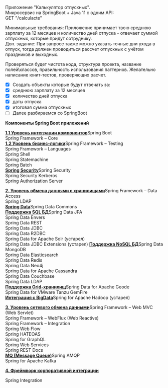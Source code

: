Приложение "Калькулятор отпускных".  
Микросервис на SpringBoot + Java 11 c одним API:  
GET "/calculacte"

Минимальные требования: Приложение принимает твою среднюю зарплату за 12 месяцев и количество дней отпуска - отвечает суммой отпускных, которые придут сотруднику.  
Доп. задание: При запросе также можно указать точные дни ухода в отпуск, тогда должен проводиться рассчет отпускных с учётом праздников и выходных.

Проверяться будет чистота кода, структура проекта, название полей\классов, правильность использования паттернов. Желательно написание юнит-тестов, проверяющих расчет.

- [x] Создать объекты которые будут отвечать за:
- [x] среднюю зарплату за 12 месяцев
- [x] количество дней отпуска
- [x] даты отпуска
- [x] итоговая сумма отпускных
- [ ] Далее разбираемся со SpringBoot 

**Компоненты Spring Boot приложений**

[**1.1 Уровень интеграции компонентов**](https://habr.com/ru/articles/674858/#%D0%A3%D1%80%D0%BE%D0%B2%D0%B5%D0%BD%D1%8C%D0%98%D0%BD%D1%82%D0%B5%D0%B3%D1%80%D0%B0%D1%86%D0%B8%D0%B8)Spring Boot  
Spring Framework – Core  
[**1.2 Уровень бизнес-логики**](https://habr.com/ru/articles/674858/#%D0%A3%D1%80%D0%BE%D0%B2%D0%B5%D0%BD%D1%8C%D0%91%D0%B8%D0%B7%D0%BD%D0%B5%D1%81-%D0%BB%D0%BE%D0%B3%D0%B8%D0%BA%D0%B8)Spring Framework – Testing  
Spring Framework – Languages  
Spring Shell  
Spring Statemachine  
Spring Batch  
[**Spring Security**](https://habr.com/ru/articles/674858/#SpringSecurity)Spring Security  
Spring Security Kerberos  
Spring Authorization Server

[**2. Уровень обмена данными с хранилищами**](https://habr.com/ru/articles/674858/#%D0%A3%D1%80%D0%BE%D0%B2%D0%B5%D0%BD%D1%8C%D0%9E%D0%B1%D0%BC%D0%B5%D0%BD%D0%B0%D0%94%D0%B0%D0%BD%D0%BD%D1%8B%D0%BC%D0%B8%D0%A1%D0%A5%D1%80%D0%B0%D0%BD%D0%B8%D0%BB%D0%B8%D1%89%D0%B0%D0%BC%D0%B8)Spring Framework – Data Access  
Spring LDAP  
[**Spring Data**](https://habr.com/ru/articles/674858/#SpringData)Spring Data Commons  
[**Поддержка SQL БД**](https://habr.com/ru/articles/674858/#%D0%9F%D0%BE%D0%B4%D0%B4%D0%B5%D1%80%D0%B6%D0%BA%D0%B0SQL%D0%91%D0%94)Spring Data JPA  
Spring Data Envers  
Spring Data REST  
Spring Data JDBC  
Spring Data R2DBC  
Spring Data for Apache Solr (устарел)  
Spring Data JDBC Extensions (устарел)
[**Поддержка NoSQL БД**](https://habr.com/ru/articles/674858/#%D0%9F%D0%BE%D0%B4%D0%B4%D0%B5%D1%80%D0%B6%D0%BA%D0%B0NoSQL%D0%91%D0%94)Spring Data MongoDB  
Spring Data Elasticsearch  
Spring Data Redis  
Spring Data Neo4j  
Spring Data for Apache Cassandra  
Spring Data Couchbase  
Spring Data LDAP  
[**Поддержка Grid-хранилищ**](https://habr.com/ru/articles/674858/#%D0%9F%D0%BE%D0%B4%D0%B4%D0%B5%D1%80%D0%B6%D0%BA%D0%B0Grid%D0%A5%D1%80%D0%B0%D0%BD%D0%B8%D0%BB%D0%B8%D1%89)Spring Data for Apache Geode  
Spring Data for VMware Tanzu GemFire  
[**Интеграция с BigData**](https://habr.com/ru/articles/674858/#%D0%98%D0%BD%D1%82%D0%B5%D0%B3%D1%80%D0%B0%D1%86%D0%B8%D1%8F%D0%A1BigData)Spring for Apache Hadoop (устарел)

[**3. Уровень сетевого обмена данными**](https://habr.com/ru/articles/674858/#%D0%A3%D1%80%D0%BE%D0%B2%D0%B5%D0%BD%D1%8C%D0%A1%D0%B5%D1%82%D0%B5%D0%B2%D0%BE%D0%B3%D0%BE%D0%9E%D0%B1%D0%BC%D0%B5%D0%BD%D0%B0%D0%94%D0%B0%D0%BD%D0%BD%D1%8B%D0%BC%D0%B8)Spring Framework – Web MVC (Web Servlet)  
Spring Framework – WebFlux (Web Reactive)  
Spring Framework – Integration  
Spring Web Flow  
Spring HATEOAS  
Spring for GraphQL  
Spring Web Services  
Spring REST Docs  
[**MQ (Message Queue)**](https://habr.com/ru/articles/674858/#MQ)Spring AMQP  
Spring for Apache Kafka

[**4. Фреймворк корпоративной интеграции**](https://habr.com/ru/articles/674858/#%D0%A4%D1%80%D0%B5%D0%B9%D0%BC%D0%B2%D0%BE%D1%80%D0%BA%D0%9A%D0%BE%D1%80%D0%BF%D0%BE%D1%80%D0%B0%D1%82%D0%B8%D0%B2%D0%BD%D0%BE%D0%B9%D0%98%D0%BD%D1%82%D0%B5%D0%B3%D1%80%D0%B0%D1%86%D0%B8%D0%B8)

Spring Integration